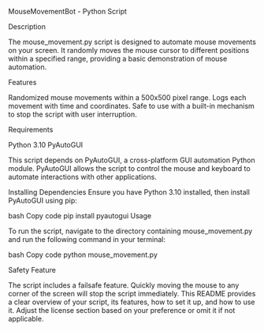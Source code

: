 MouseMovementBot - Python Script

Description

The mouse_movement.py script is designed to automate mouse movements on your screen. 
It randomly moves the mouse cursor to different positions within a specified range, 
providing a basic demonstration of mouse automation.

Features

Randomized mouse movements within a 500x500 pixel range.
Logs each movement with time and coordinates.
Safe to use with a built-in mechanism to stop the script with user interruption.

Requirements

Python 3.10
PyAutoGUI


This script depends on PyAutoGUI, a cross-platform GUI automation Python module. 
PyAutoGUI allows the script to control the mouse and keyboard to automate 
interactions with other applications.


Installing Dependencies
Ensure you have Python 3.10 installed, then install PyAutoGUI using pip:


bash
Copy code
pip install pyautogui
Usage

To run the script, navigate to the directory containing mouse_movement.py and run the
following command in your terminal:

bash
Copy code
python mouse_movement.py



Safety Feature

The script includes a failsafe feature. Quickly moving the mouse to
any corner of the screen will stop the script immediately.
This README provides a clear overview of your script, its features, 
how to set it up, and how to use it.
Adjust the license section based on your preference or omit it if not applicable.
